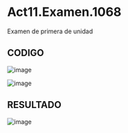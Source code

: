 # Act11.Examen.1068
Examen de primera de unidad

## CODIGO

![image](https://github.com/user-attachments/assets/c87ba22b-3f42-479a-b481-b91c8be4defe)

![image](https://github.com/user-attachments/assets/84ca0179-b205-4d40-9acf-9f7c945030d8)

## RESULTADO

![image](https://github.com/user-attachments/assets/1f197577-9564-4fa7-8597-d4b3bd41cd73)

